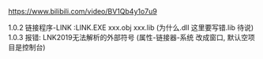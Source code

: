 <https://www.bilibili.com/video/BV1Qb4y1o7u9>

1.0.2 链接程序-LINK :LINK.EXE xxx.obj xxx.lib (为什么.dll 这里要写错.lib 待说)
1.0.3 报错: LNK2019无法解析的外部符号 (属性-链接器-系统 改成窗口, 默认空项目是控制台)

